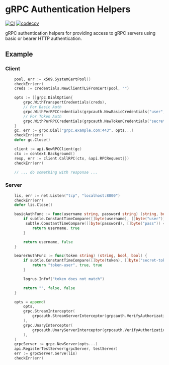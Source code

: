 # gRPC Authentication Helpers

[![CI](https://github.com/dosquad/go-grpcauth/actions/workflows/ci.yml/badge.svg)](https://github.com/dosquad/go-grpcauth/actions/workflows/ci.yml)
[![codecov](https://codecov.io/gh/dosquad/go-grpcauth/graph/badge.svg?token=vTWGDA0TWf)](https://codecov.io/gh/dosquad/go-grpcauth)

gRPC authentication helpers for providing access to gRPC servers using basic or bearer HTTP authentication.

## Example

### Client

```go
    pool, err := x509.SystemCertPool()
    checkErr(err)
    creds := credentials.NewClientTLSFromCert(pool, "")

    opts := []grpc.DialOption{
        grpc.WithTransportCredentials(creds),
        // For Basic Auth
        grpc.WithPerRPCCredentials(grpcauth.NewBasicCredentials("user", "pass")),
        // For Token Auth
        grpc.WithPerRPCCredentials(grpcauth.NewTokenCredentials("secret-token")),
    }
    gc, err := grpc.Dial("grpc.example.com:443", opts...)
    checkErr(err)
    defer gc.Close()

    client := api.NewRPCClient(gc)
    ctx := context.Background()
    resp, err := client.CallRPC(ctx, &api.RPCRequest{})
    checkErr(err)

    // ... do something with response ... 
```

### Server

```go
    lis, err := net.Listen("tcp", "localhost:8000")
    checkErr(err)
    defer lis.Close()

    basicAuthFunc := func(username string, password string) (string, bool) {
        if subtle.ConstantTimeCompare([]byte(username), []byte("user")) == 1 &&
         subtle.ConstantTimeCompare([]byte(password), []byte("pass")) == 1 {
            return username, true
        }

        return username, false
    }

    bearerAuthFunc := func(token string) (string, bool, bool) {
        if subtle.ConstantTimeCompare([]byte(token), []byte("secret-token")) == 1 {
            return "token-user", true, true
        }

        logrus.Infof("token does not match")

        return "", false, false
    }

    opts = append(
        opts,
        grpc.StreamInterceptor(
            grpcauth.StreamServerInterceptor(grpcauth.VerifyAuthorizationFunc(basicAuthFunc, bearerAuthFunc)),
        ),
        grpc.UnaryInterceptor(
            grpcauth.UnaryServerInterceptor(grpcauth.VerifyAuthorizationFunc(basicAuthFunc, bearerAuthFunc)),
        ),
    )
    grpcServer := grpc.NewServer(opts...)
    api.RegisterTestServer(grpcServer, testServer)
    err := grpcServer.Serve(lis)
    checkErr(err)
```
